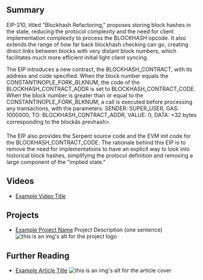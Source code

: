 ## Summary

EIP-210, titled "Blockhash Refactoring," proposes storing block hashes in the state, reducing the protocol complexity and the need for client implementation complexity to process the BLOCKHASH opcode. It also extends the range of how far back blockhash checking can go, creating direct links between blocks with very distant block numbers, which facilitates much more efficient initial light client syncing.

The EIP introduces a new contract, the BLOCKHASH_CONTRACT, with its address and code specified. When the block number equals the CONSTANTINOPLE_FORK_BLKNUM, the code of the BLOCKHASH_CONTRACT_ADDR is set to BLOCKHASH_CONTRACT_CODE. When the block number is greater than or equal to the CONSTANTINOPLE_FORK_BLKNUM, a call is executed before processing any transactions, with the parameters: SENDER: SUPER_USER, GAS: 1000000, TO: BLOCKHASH_CONTRACT_ADDR, VALUE: 0, DATA: <32 bytes corresponding to the blockâs prevhash>.

The EIP also provides the Serpent source code and the EVM init code for the BLOCKHASH_CONTRACT_CODE. The rationale behind this EIP is to remove the need for implementations to have an explicit way to look into historical block hashes, simplifying the protocol definition and removing a large component of the "implied state."

## Videos

- [Example Video Title](https://www.youtube.com/watch?v=TDGq4aeevgY)

## Projects

- [Example Project Name](https://xxxx.xxx/xxxxx) Project Description (one sentence) ![this is an img's alt for the project logo](https://xxxx.xxx/project-logo.xxx)

## Further Reading

- [Example Article Title](https://xxxx.xxx/xxxxx) ![this is an img's alt for the article cover](https://xxxx.xxx/article-cover.xxx)
